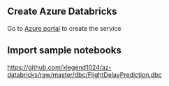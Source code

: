 ## Create Azure Databricks

Go to [Azure portal](https://portal.azure.com) to create the service

## Import sample notebooks

https://github.com/xlegend1024/az-databricks/raw/master/dbc/FlightDelayPrediction.dbc

